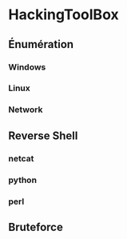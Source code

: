 # HackingToolBox

## Énumération 
### Windows 
### Linux 
### Network

## Reverse Shell
### netcat
### python
### perl 

## Bruteforce

